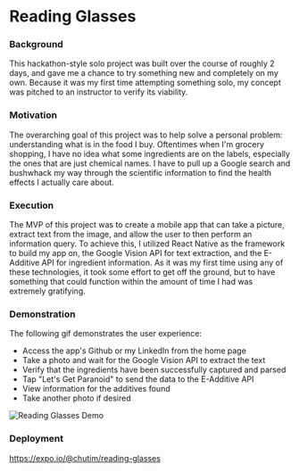 # Reading Glasses

### Background
This hackathon-style solo project was built over the course of roughly 2 days, and gave me a chance to try something new and completely on my own. Because it was my first time attempting something solo, my concept was pitched to an instructor to verify its viability.

### Motivation
The overarching goal of this project was to help solve a personal problem: understanding what is in the food I buy. Oftentimes when I'm grocery shopping, I have no idea what some ingredients are on the labels, especially the ones that are just chemical names. I have to pull up a Google search and bushwhack my way through the scientific information to find the health effects I actually care about.

### Execution
The MVP of this project was to create a mobile app that can take a picture, extract text from the image, and allow the user to then perform an information query. To achieve this, I utilized React Native as the framework to build my app on, the Google Vision API for text extraction, and the E-Additive API for ingredient information. As it was my first time using any of these technologies, it took some effort to get off the ground, but to have something that could function within the amount of time I had was extremely gratifying.

### Demonstration
The following gif demonstrates the user experience:
- Access the app's Github or my LinkedIn from the home page
- Take a photo and wait for the Google Vision API to extract the text
- Verify that the ingredients have been successfully captured and parsed
- Tap "Let's Get Paranoid" to send the data to the E-Additive API
- View information for the additives found
- Take another photo if desired

![Reading Glasses Demo](demo.gif)

### Deployment
https://expo.io/@chutim/reading-glasses
